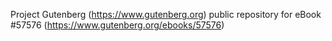 Project Gutenberg (https://www.gutenberg.org) public repository for
eBook #57576 (https://www.gutenberg.org/ebooks/57576)
